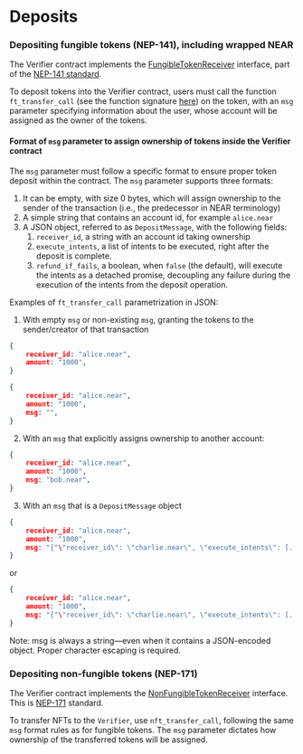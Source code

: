 # Deposits

### Depositing fungible tokens (NEP-141), including wrapped NEAR

The Verifier contract implements the [FungibleTokenReceiver](https://docs.near.org/primitives/ft) interface, part of the [NEP-141 standard](https://nomicon.io/Standards/Tokens/FungibleToken/Core).&#x20;

To deposit tokens into the Verifier contract, users must call the function `ft_transfer_call` (see the function signature [here](https://github.com/near/near-sdk-rs/blob/611e01ebf6c226f4e1e820a2f50f4a9acf8f1215/examples/fungible-token/ft/src/lib.rs#L103)) on the token, with an `msg` parameter specifying information about the user, whose account will be assigned as the owner of the tokens.

#### Format of `msg` parameter to assign ownership of tokens inside the Verifier contract

The `msg` parameter must follow a specific format to ensure proper token deposit within the contract. The `msg` parameter supports three formats:

1. It can be empty, with size 0 bytes, which will assign ownership to the sender of the transaction (i.e., the predecessor in NEAR terminology)
2. A simple string that contains an account id, for example `alice.near`
3. A JSON object, referred to as `DepositMessage`, with the following fields:
   1. `receiver_id`, a string with an account id taking ownership
   2. `execute_intents`, a list of intents to be executed, right after the deposit is complete.
   3. `refund_if_fails`, a boolean, when `false` (the default), will execute the intents as a detached promise, decoupling any failure during the execution of the intents from the deposit operation.

Examples of `ft_transfer_call` parametrization in JSON:

1. With empty `msg` or non-existing `msg`, granting the tokens to the sender/creator of that transaction

```json
{
    receiver_id: "alice.near",
    amount: "1000",
}
```

```json
{
    receiver_id: "alice.near",
    amount: "1000",
    msg: "",
}
```

2. With an `msg`  that explicitly assigns ownership to another account:

```json
{
    receiver_id: "alice.near",
    amount: "1000",
    msg: "bob.near",
}
```

3. With an `msg` that is a `DepositMessage` object

```json
{
    receiver_id: "alice.near",
    amount: "1000",
    msg: "{"\"receiver_id\": \"charlie.near\", \"execute_intents\": [...], \"refund_if_fails\": false}\"",
}
```

or

```json
{
    receiver_id: "alice.near",
    amount: "1000",
    msg: "{"\"receiver_id\": \"charlie.near\", \"execute_intents\": [...]\"",
}
```

Note: msg is always a string—even when it contains a JSON-encoded object. Proper character escaping is required.

### Depositing non-fungible tokens (NEP-171)

The Verifier contract implements the [NonFungibleTokenReceiver](https://docs.near.org/primitives/nft) interface. This is [NEP-171](https://nomicon.io/Standards/Tokens/NonFungibleToken/Core) standard.

To transfer NFTs to the `Verifier`, use `nft_transfer_call`, following the same `msg` format rules as for fungible tokens. The `msg` parameter dictates how ownership of the transferred tokens will be assigned.
